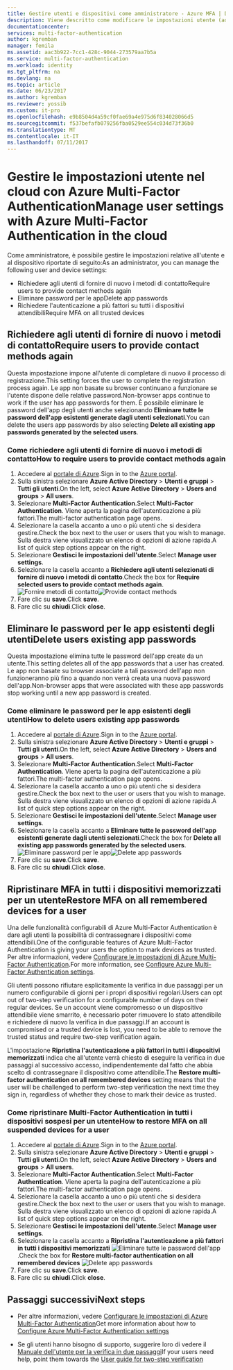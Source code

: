 ```yaml
---
title: Gestire utenti e dispositivi come amministratore - Azure MFA | Documentazione Microsoft
description: Viene descritto come modificare le impostazioni utente (ad esempio, come imporre agli utenti di ripetere il processo di registrazione).
documentationcenter: 
services: multi-factor-authentication
author: kgremban
manager: femila
ms.assetid: aac3b922-7cc1-428c-9044-273579aa7b5a
ms.service: multi-factor-authentication
ms.workload: identity
ms.tgt_pltfrm: na
ms.devlang: na
ms.topic: article
ms.date: 06/23/2017
ms.author: kgremban
ms.reviewer: yossib
ms.custom: it-pro
ms.openlocfilehash: e9b8504d4a59cf0fae69a4e975d6f834028066d5
ms.sourcegitcommit: f537befafb079256fba0529ee554c034d73f36b0
ms.translationtype: MT
ms.contentlocale: it-IT
ms.lasthandoff: 07/11/2017
---
```

# <a name="manage-user-settings-with-azure-multi-factor-authentication-in-the-cloud"></a><span data-ttu-id="2e282-103">Gestire le impostazioni utente nel cloud con Azure Multi-Factor Authentication</span><span class="sxs-lookup"><span data-stu-id="2e282-103">Manage user settings with Azure Multi-Factor Authentication in the cloud</span></span>
<span data-ttu-id="2e282-104">Come amministratore, è possibile gestire le impostazioni relative all'utente e al dispositivo riportate di seguito:</span><span class="sxs-lookup"><span data-stu-id="2e282-104">As an administrator, you can manage the following user and device settings:</span></span>

* <span data-ttu-id="2e282-105">Richiedere agli utenti di fornire di nuovo i metodi di contatto</span><span class="sxs-lookup"><span data-stu-id="2e282-105">Require users to provide contact methods again</span></span>
* <span data-ttu-id="2e282-106">Eliminare password per le app</span><span class="sxs-lookup"><span data-stu-id="2e282-106">Delete app passwords</span></span>
* <span data-ttu-id="2e282-107">Richiedere l'autenticazione a più fattori su tutti i dispositivi attendibili</span><span class="sxs-lookup"><span data-stu-id="2e282-107">Require MFA on all trusted devices</span></span> 

## <a name="require-users-to-provide-contact-methods-again"></a><span data-ttu-id="2e282-108">Richiedere agli utenti di fornire di nuovo i metodi di contatto</span><span class="sxs-lookup"><span data-stu-id="2e282-108">Require users to provide contact methods again</span></span>
<span data-ttu-id="2e282-109">Questa impostazione impone all'utente di completare di nuovo il processo di registrazione.</span><span class="sxs-lookup"><span data-stu-id="2e282-109">This setting forces the user to complete the registration process again.</span></span> <span data-ttu-id="2e282-110">Le app non basate su browser continuano a funzionare se l'utente dispone delle relative password.</span><span class="sxs-lookup"><span data-stu-id="2e282-110">Non-browser apps continue to work if the user has app passwords for them.</span></span>  <span data-ttu-id="2e282-111">È possibile eliminare le password dell'app degli utenti anche selezionando **Eliminare tutte le password dell'app esistenti generate dagli utenti selezionati**.</span><span class="sxs-lookup"><span data-stu-id="2e282-111">You can delete the users app passwords by also selecting **Delete all existing app passwords generated by the selected users**.</span></span>

### <a name="how-to-require-users-to-provide-contact-methods-again"></a><span data-ttu-id="2e282-112">Come richiedere agli utenti di fornire di nuovo i metodi di contatto</span><span class="sxs-lookup"><span data-stu-id="2e282-112">How to require users to provide contact methods again</span></span>
1. <span data-ttu-id="2e282-113">Accedere al [portale di Azure](https://portal.azure.com).</span><span class="sxs-lookup"><span data-stu-id="2e282-113">Sign in to the [Azure portal](https://portal.azure.com).</span></span>
2. <span data-ttu-id="2e282-114">Sulla sinistra selezionare **Azure Active Directory** > **Utenti e gruppi** > **Tutti gli utenti**.</span><span class="sxs-lookup"><span data-stu-id="2e282-114">On the left, select **Azure Active Directory** > **Users and groups** > **All users**.</span></span>
3. <span data-ttu-id="2e282-115">Selezionare **Multi-Factor Authentication**.</span><span class="sxs-lookup"><span data-stu-id="2e282-115">Select **Multi-Factor Authentication**.</span></span> <span data-ttu-id="2e282-116">Viene aperta la pagina dell'autenticazione a più fattori.</span><span class="sxs-lookup"><span data-stu-id="2e282-116">The multi-factor authentication page opens.</span></span> 
4. <span data-ttu-id="2e282-117">Selezionare la casella accanto a uno o più utenti che si desidera gestire.</span><span class="sxs-lookup"><span data-stu-id="2e282-117">Check the box next to the user or users that you wish to manage.</span></span> <span data-ttu-id="2e282-118">Sulla destra viene visualizzato un elenco di opzioni di azione rapida.</span><span class="sxs-lookup"><span data-stu-id="2e282-118">A list of quick step options appear on the right.</span></span> 
5. <span data-ttu-id="2e282-119">Selezionare **Gestisci le impostazioni dell'utente**.</span><span class="sxs-lookup"><span data-stu-id="2e282-119">Select **Manage user settings**.</span></span>
6. <span data-ttu-id="2e282-120">Selezionare la casella accanto a **Richiedere agli utenti selezionati di fornire di nuovo i metodi di contatto**.</span><span class="sxs-lookup"><span data-stu-id="2e282-120">Check the box for **Require selected users to provide contact methods again**.</span></span>
   <span data-ttu-id="2e282-121">![Fornire metodi di contatto](./media/multi-factor-authentication-manage-users-and-devices/reproofup.png)</span><span class="sxs-lookup"><span data-stu-id="2e282-121">![Provide contact methods](./media/multi-factor-authentication-manage-users-and-devices/reproofup.png)</span></span>
7. <span data-ttu-id="2e282-122">Fare clic su **save**.</span><span class="sxs-lookup"><span data-stu-id="2e282-122">Click **save**.</span></span>
8. <span data-ttu-id="2e282-123">Fare clic su **chiudi**.</span><span class="sxs-lookup"><span data-stu-id="2e282-123">Click **close**.</span></span>

## <a name="delete-users-existing-app-passwords"></a><span data-ttu-id="2e282-124">Eliminare le password per le app esistenti degli utenti</span><span class="sxs-lookup"><span data-stu-id="2e282-124">Delete users existing app passwords</span></span>
<span data-ttu-id="2e282-125">Questa impostazione elimina tutte le password dell'app create da un utente.</span><span class="sxs-lookup"><span data-stu-id="2e282-125">This setting deletes all of the app passwords that a user has created.</span></span> <span data-ttu-id="2e282-126">Le app non basate su browser associate a tali password dell'app non funzioneranno più fino a quando non verrà creata una nuova password dell'app.</span><span class="sxs-lookup"><span data-stu-id="2e282-126">Non-browser apps that were associated with these app passwords stop working until a new app password is created.</span></span>

### <a name="how-to-delete-users-existing-app-passwords"></a><span data-ttu-id="2e282-127">Come eliminare le password per le app esistenti degli utenti</span><span class="sxs-lookup"><span data-stu-id="2e282-127">How to delete users existing app passwords</span></span>
1. <span data-ttu-id="2e282-128">Accedere al [portale di Azure](https://portal.azure.com).</span><span class="sxs-lookup"><span data-stu-id="2e282-128">Sign in to the [Azure portal](https://portal.azure.com).</span></span>
2. <span data-ttu-id="2e282-129">Sulla sinistra selezionare **Azure Active Directory** > **Utenti e gruppi** > **Tutti gli utenti**.</span><span class="sxs-lookup"><span data-stu-id="2e282-129">On the left, select **Azure Active Directory** > **Users and groups** > **All users**.</span></span>
3. <span data-ttu-id="2e282-130">Selezionare **Multi-Factor Authentication**.</span><span class="sxs-lookup"><span data-stu-id="2e282-130">Select **Multi-Factor Authentication**.</span></span> <span data-ttu-id="2e282-131">Viene aperta la pagina dell'autenticazione a più fattori.</span><span class="sxs-lookup"><span data-stu-id="2e282-131">The multi-factor authentication page opens.</span></span> 
6. <span data-ttu-id="2e282-132">Selezionare la casella accanto a uno o più utenti che si desidera gestire.</span><span class="sxs-lookup"><span data-stu-id="2e282-132">Check the box next to the user or users that you wish to manage.</span></span> <span data-ttu-id="2e282-133">Sulla destra viene visualizzato un elenco di opzioni di azione rapida.</span><span class="sxs-lookup"><span data-stu-id="2e282-133">A list of quick step options appear on the right.</span></span> 
7. <span data-ttu-id="2e282-134">Selezionare **Gestisci le impostazioni dell'utente**.</span><span class="sxs-lookup"><span data-stu-id="2e282-134">Select **Manage user settings**.</span></span>
8. <span data-ttu-id="2e282-135">Selezionare la casella accanto a **Eliminare tutte le password dell'app esistenti generate dagli utenti selezionati**.</span><span class="sxs-lookup"><span data-stu-id="2e282-135">Check the box for **Delete all existing app passwords generated by the selected users**.</span></span>
   <span data-ttu-id="2e282-136">![Eliminare password per le app](./media/multi-factor-authentication-manage-users-and-devices/deleteapppasswords.png)</span><span class="sxs-lookup"><span data-stu-id="2e282-136">![Delete app passwords](./media/multi-factor-authentication-manage-users-and-devices/deleteapppasswords.png)</span></span>
9. <span data-ttu-id="2e282-137">Fare clic su **save**.</span><span class="sxs-lookup"><span data-stu-id="2e282-137">Click **save**.</span></span>
10. <span data-ttu-id="2e282-138">Fare clic su **chiudi**.</span><span class="sxs-lookup"><span data-stu-id="2e282-138">Click **close**.</span></span>

## <a name="restore-mfa-on-all-remembered-devices-for-a-user"></a><span data-ttu-id="2e282-139">Ripristinare MFA in tutti i dispositivi memorizzati per un utente</span><span class="sxs-lookup"><span data-stu-id="2e282-139">Restore MFA on all remembered devices for a user</span></span>
<span data-ttu-id="2e282-140">Una delle funzionalità configurabili di Azure Multi-Factor Authentication è dare agli utenti la possibilità di contrassegnare i dispositivi come attendibili.</span><span class="sxs-lookup"><span data-stu-id="2e282-140">One of the configurable features of Azure Multi-Factor Authentication is giving your users the option to mark devices as trusted.</span></span> <span data-ttu-id="2e282-141">Per altre informazioni, vedere [Configurare le impostazioni di Azure Multi-Factor Authentication](multi-factor-authentication-whats-next.md#remember-multi-factor-authentication-for-devices-that-users-trust).</span><span class="sxs-lookup"><span data-stu-id="2e282-141">For more information, see [Configure Azure Multi-Factor Authentication settings](multi-factor-authentication-whats-next.md#remember-multi-factor-authentication-for-devices-that-users-trust).</span></span>

<span data-ttu-id="2e282-142">Gli utenti possono rifiutare esplicitamente la verifica in due passaggi per un numero configurabile di giorni per i propri dispositivi regolari.</span><span class="sxs-lookup"><span data-stu-id="2e282-142">Users can opt out of two-step verification for a configurable number of days on their regular devices.</span></span> <span data-ttu-id="2e282-143">Se un account viene compromesso o un dispositivo attendibile viene smarrito, è necessario poter rimuovere lo stato attendibile e richiedere di nuovo la verifica in due passaggi.</span><span class="sxs-lookup"><span data-stu-id="2e282-143">If an account is compromised or a trusted device is lost, you need to be able to remove the trusted status and require two-step verification again.</span></span>

<span data-ttu-id="2e282-144">L'impostazione **Ripristina l'autenticazione a più fattori in tutti i dispositivi memorizzati** indica che all'utente verrà chiesto di eseguire la verifica in due passaggi al successivo accesso, indipendentemente dal fatto che abbia scelto di contrassegnare il dispositivo come attendibile.</span><span class="sxs-lookup"><span data-stu-id="2e282-144">The **Restore multi-factor authentication on all remembered devices** setting means that the user will be challenged to perform two-step verification the next time they sign in, regardless of whether they chose to mark their device as trusted.</span></span> 

### <a name="how-to-restore-mfa-on-all-suspended-devices-for-a-user"></a><span data-ttu-id="2e282-145">Come ripristinare Multi-Factor Authentication in tutti i dispositivi sospesi per un utente</span><span class="sxs-lookup"><span data-stu-id="2e282-145">How to restore MFA on all suspended devices for a user</span></span>
1. <span data-ttu-id="2e282-146">Accedere al [portale di Azure](https://portal.azure.com).</span><span class="sxs-lookup"><span data-stu-id="2e282-146">Sign in to the [Azure portal](https://portal.azure.com).</span></span>
2. <span data-ttu-id="2e282-147">Sulla sinistra selezionare **Azure Active Directory** > **Utenti e gruppi** > **Tutti gli utenti**.</span><span class="sxs-lookup"><span data-stu-id="2e282-147">On the left, select **Azure Active Directory** > **Users and groups** > **All users**.</span></span>
3. <span data-ttu-id="2e282-148">Selezionare **Multi-Factor Authentication**.</span><span class="sxs-lookup"><span data-stu-id="2e282-148">Select **Multi-Factor Authentication**.</span></span> <span data-ttu-id="2e282-149">Viene aperta la pagina dell'autenticazione a più fattori.</span><span class="sxs-lookup"><span data-stu-id="2e282-149">The multi-factor authentication page opens.</span></span> 
6. <span data-ttu-id="2e282-150">Selezionare la casella accanto a uno o più utenti che si desidera gestire.</span><span class="sxs-lookup"><span data-stu-id="2e282-150">Check the box next to the user or users that you wish to manage.</span></span> <span data-ttu-id="2e282-151">Sulla destra viene visualizzato un elenco di opzioni di azione rapida.</span><span class="sxs-lookup"><span data-stu-id="2e282-151">A list of quick step options appear on the right.</span></span> 
7. <span data-ttu-id="2e282-152">Selezionare **Gestisci le impostazioni dell'utente**.</span><span class="sxs-lookup"><span data-stu-id="2e282-152">Select **Manage user settings**.</span></span>
8. <span data-ttu-id="2e282-153">Selezionare la casella accanto a **Ripristina l'autenticazione a più fattori in tutti i dispositivi memorizzati**
   ![Eliminare tutte le password dell'app](./media/multi-factor-authentication-manage-users-and-devices/rememberdevices.png).</span><span class="sxs-lookup"><span data-stu-id="2e282-153">Check the box for **Restore multi-factor authentication on all remembered devices**
![Delete app passwords](./media/multi-factor-authentication-manage-users-and-devices/rememberdevices.png)</span></span>
9. <span data-ttu-id="2e282-154">Fare clic su **save**.</span><span class="sxs-lookup"><span data-stu-id="2e282-154">Click **save**.</span></span>
10. <span data-ttu-id="2e282-155">Fare clic su **chiudi**.</span><span class="sxs-lookup"><span data-stu-id="2e282-155">Click **close**.</span></span>

## <a name="next-steps"></a><span data-ttu-id="2e282-156">Passaggi successivi</span><span class="sxs-lookup"><span data-stu-id="2e282-156">Next steps</span></span>

- <span data-ttu-id="2e282-157">Per altre informazioni, vedere [Configurare le impostazioni di Azure Multi-Factor Authentication](multi-factor-authentication-whats-next.md)</span><span class="sxs-lookup"><span data-stu-id="2e282-157">Get more information about how to [Configure Azure Multi-Factor Authentication settings](multi-factor-authentication-whats-next.md)</span></span>

- <span data-ttu-id="2e282-158">Se gli utenti hanno bisogno di supporto, suggerire loro di vedere il [Manuale dell'utente per la verifica in due passaggi](./end-user/multi-factor-authentication-end-user.md)</span><span class="sxs-lookup"><span data-stu-id="2e282-158">If your users need help, point them towards the [User guide for two-step verification](./end-user/multi-factor-authentication-end-user.md)</span></span>
